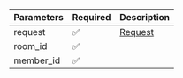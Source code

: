 | Parameters | Required           | Description           |
|------------|--------------------|-----------------------|
| request    | :white_check_mark: | [Request](Request.md) |
| room_id    | :white_check_mark: |                       |
| member_id  | :white_check_mark: |                       |